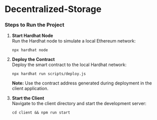 # Decentralized-Storage

### Steps to Run the Project

1.  **Start Hardhat Node**  
    Run the Hardhat node to simulate a local Ethereum network:


    `npx hardhat node` 
    
2.  **Deploy the Contract**  
    Deploy the smart contract to the local Hardhat network:


    `npx hardhat run scripts/deploy.js` 
    
    **Note:**  Use the contract address generated during deployment in the client application.
    
3.  **Start the Client**  
    Navigate to the client directory and start the development server:


    `cd client && npm run start`
